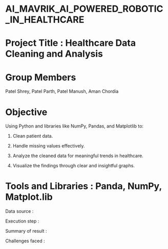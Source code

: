 # AI_MAVRIK_AI_POWERED_ROBOTIC_IN_HEALTHCARE

# Project Title : Healthcare Data Cleaning and Analysis


# Group Members 
Patel Shrey, Patel Parth, Patel Manush, Aman Chordia

# Objective 

Using Python and libraries like NumPy, Pandas, and Matplotlib to:

1. Clean patient data.


2. Handle missing values effectively.


3. Analyze the cleaned data for meaningful trends in healthcare.


4. Visualize the findings through clear and insightful graphs.

# Tools and Libraries : Panda, NumPy, Matplot.lib

Data source : 

Execution step : 

Summary of result :

Challenges faced : 
